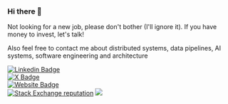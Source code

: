 ### Hi there 👋

Not looking for a new job, please don't bother (I'll ignore it). If you have money to invest, let's talk!

Also feel free to contact me about distributed systems, data pipelines, AI systems, software engineering and architecture


[![Linkedin Badge](https://img.shields.io/badge/-emrahdiril-blue?style=flat-square&logo=Linkedin&logoColor=white&link=https://www.linkedin.com/in/ediril/)](https://www.linkedin.com/in/ediril/)\
[![X Badge](https://img.shields.io/badge/emrahdma-blue?style=flat-square&logo=X&logoColor=white&link=https://x.com/emrahdma)](https://x.com/emrahdma)\
[![Website Badge](https://img.shields.io/website?down_color=red&down_message=down&label=https%3A%2F%2Femrahdiril.com&up_color=green&up_message=up&url=https%3A%2F%2Femrahdiril.com)](https://emrahdiril.com)\
[![Stack Exchange reputation](https://img.shields.io/stackexchange/stackoverflow/r/30581?style=flat-square)](https://stackoverflow.com/users/30581/emrah-diril)
![](https://komarev.com/ghpvc/?username=ediril)
